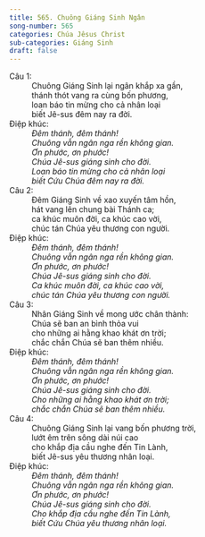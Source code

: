 ```yaml
---
title: 565. Chuông Giáng Sinh Ngân
song-number: 565
categories: Chúa Jêsus Christ
sub-categories: Giáng Sinh
draft: false
---
```

<dl><dt>Câu 1:</dt><dd data-verse="1">Chuông Giáng Sinh lại ngân khắp xa gần, <br/>thánh thót vang ra cùng bốn phương, <br/>loan báo tin mừng cho cả nhân loại <br/>biết Jê-sus đêm nay ra đời. </dd><dt>Điệp khúc:</dt><dd data-chorus="1"><em>Đêm thánh, đêm thánh! <br/>Chuông vẫn ngân nga rền không gian. <br/>Ơn phước, ơn phước! <br/>Chúa Jê-sus giáng sinh cho đời. <br/>Loan báo tin mừng cho cả nhân loại <br/>biết Cứu Chúa đêm nay ra đời. </em></dd><dt>Câu 2:</dt><dd data-verse="2">Đêm Giáng Sinh về xao xuyến tâm hồn, <br/>hát vang lên chung bài Thánh ca; <br/>ca khúc muôn đời, ca khúc cao vời, <br/>chúc tán Chúa yêu thương con người. </dd><dt>Điệp khúc:</dt><dd data-chorus="1"><em>Đêm thánh, đêm thánh! <br/>Chuông vẫn ngân nga rền không gian. <br/>Ơn phước, ơn phước! <br/>Chúa Jê-sus giáng sinh cho đời. <br/>Ca khúc muôn đời, ca khúc cao vời, <br/>chúc tán Chúa yêu thương con người. </em></dd><dt>Câu 3:</dt><dd data-verse="3">Nhân Giáng Sinh về mong ước chân thành: <br/>Chúa sẽ ban an bình thỏa vui <br/>cho những ai hằng khao khát ơn trời; <br/>chắc chắn Chúa sẽ ban thêm nhiều. </dd><dt>Điệp khúc:</dt><dd data-chorus="1"><em>Đêm thánh, đêm thánh! <br/>Chuông vẫn ngân nga rền không gian. <br/>Ơn phước, ơn phước! <br/>Chúa Jê-sus giáng sinh cho đời. <br/>Cho những ai hằng khao khát ơn trời; <br/>chắc chắn Chúa sẽ ban thêm nhiều. </em></dd><dt>Câu 4:</dt><dd data-verse="4">Chuông Giáng Sinh lại vang bốn phương trời, <br/>lướt êm trên sông dài núi cao <br/>cho khắp địa cầu nghe đến Tin Lành, <br/>biết Jê-sus yêu thương nhân loại. </dd><dt>Điệp khúc:</dt><dd data-chorus="1"><em>Đêm thánh, đêm thánh! <br/>Chuông vẫn ngân nga rền không gian. <br/>Ơn phước, ơn phước! <br/>Chúa Jê-sus giáng sinh cho đời. <br/>Cho khắp địa cầu nghe đến Tin Lành, <br/>biết Cứu Chúa yêu thương nhân loại. </em></dd></dl>